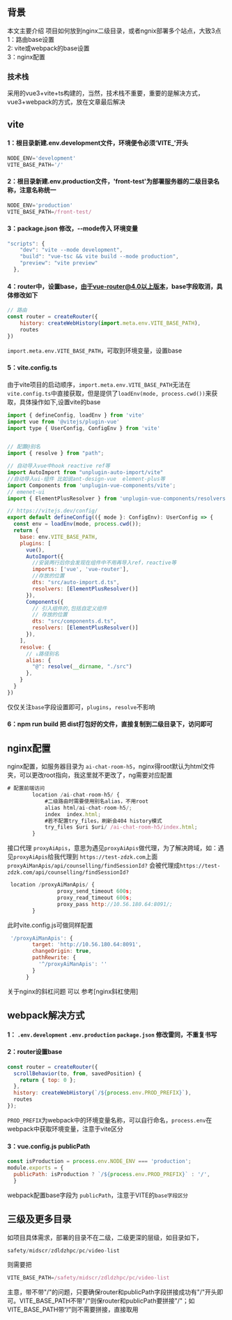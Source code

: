 ## 背景
本文主要介绍 项目如何放到nginx二级目录，或者ngnix部署多个站点，大致3点<br />
1：路由base设置<br />
2: vite或webpack的base设置<br />
3：nginx配置<br />

### 技术栈
采用的vue3+vite+ts构建的，当然，技术栈不重要，重要的是解决方式，vue3+webpack的方式，放在文章最后解决

## vite
#### 1：根目录新建.env.development文件，环境便令必须‘VITE_’开头

```js
NODE_ENV='development'
VITE_BASE_PATH='/'
```
#### 2：根目录新建.env.production文件，'front-test'为部署服务器的二级目录名称，注意名称统一

```js
NODE_ENV='production'
VITE_BASE_PATH=/front-test/
```
#### 3：package.json 修改，--mode传入 环境变量

```js
"scripts": {
    "dev": "vite --mode development",
    "build": "vue-tsc && vite build --mode production",
    "preview": "vite preview"
  },
```
#### 4：router中，设置base，由于vue-router@4.0以上版本，base字段取消，具体修改如下

```js
// 路由
const router = createRouter({
    history: createWebHistory(import.meta.env.VITE_BASE_PATH),
    routes
})
```
`import.meta.env.VITE_BASE_PATH`，可取到环境变量，设置base
#### 5：vite.config.ts
由于vite项目的启动顺序，`import.meta.env.VITE_BASE_PATH`无法在`vite.config.ts`中直接获取，但是提供了`loadEnv(mode, process.cwd())`来获取，具体操作如下,设置vite的base

```js
import { defineConfig, loadEnv } from 'vite'
import vue from '@vitejs/plugin-vue'
import type { UserConfig, ConfigEnv } from 'vite'


// 配置@别名
import { resolve } from "path";

// 自动导入vue中hook reactive ref等
import AutoImport from "unplugin-auto-import/vite"
//自动导入ui-组件 比如说ant-design-vue  element-plus等
import Components from 'unplugin-vue-components/vite';
// emenet-ui
import { ElementPlusResolver } from 'unplugin-vue-components/resolvers';

// https://vitejs.dev/config/
export default defineConfig(({ mode }: ConfigEnv): UserConfig => {
  const env = loadEnv(mode, process.cwd());
  return {
    base: env.VITE_BASE_PATH,
    plugins: [
      vue(),
      AutoImport({
        //安装两行后你会发现在组件中不用再导入ref，reactive等
        imports: ['vue', 'vue-router'],
        //存放的位置
        dts: "src/auto-import.d.ts",
        resolvers: [ElementPlusResolver()]
      }),
      Components({
        // 引入组件的,包括自定义组件
        // 存放的位置
        dts: "src/components.d.ts",
        resolvers: [ElementPlusResolver()]
      }),
    ],
    resolve: {
      // ↓路径别名
      alias: {
        "@": resolve(__dirname, "./src")
      },
    }
  }
})

```
仅仅关注`base`字段设置即可，`plugins`，`resolve`不影响
#### 6：npm run build 把 dist打包好的文件，直接复制到二级目录下，访问即可

## nginx配置

nginx配置，如服务器目录为 `ai-chat-room-h5`，nginx得root默认为html文件夹，可以更改root指向，我这里就不更改了，ng需要对应配置


```js
# 配置前端访问
        location /ai-chat-room-h5/ {
            #二级路由时需要使用别名alias，不用root
            alias html/ai-chat-room-h5/;
            index  index.html;
            #若不配置try_files，刷新会404 history模式
            try_files $uri $uri/ /ai-chat-room-h5/index.html;
        }
```
接口代理 `proxyAiApis`，意思为遇见`proxyAiApis`做代理，为了解决跨域，如：遇见`proxyAiApis`给我代理到 `https://test-zdzk.com`上面<br />
`proxyAiManApis/api/counselling/findSessionId?` 会被代理成`https://test-zdzk.com/api/counselling/findSessionId?`

```js
 location /proxyAiManApis/ {
                proxy_send_timeout 600s;
                proxy_read_timeout 600s;
                proxy_pass http://10.56.180.64:8091/;
        }
```

此时vite.config.js可做同样配置


```js
 '/proxyAiManApis': {
        target: 'http://10.56.180.64:8091',
        changeOrigin: true,
        pathRewrite: {
          '^/proxyAiManApis': ''
        }
      }
```

关于nginx的斜杠问题 可以 参考[nginx斜杠使用]

## webpack解决方式
#### 1： `.env.development`  `.env.production` `package.json` 修改雷同，不重复书写
#### 2：router设置base

```js
const router = createRouter({
  scrollBehavior(to, from, savedPosition) {
    return { top: 0 };
  },
  history: createWebHistory(`/${process.env.PROD_PREFIX}`),
  routes
});
```
`PROD_PREFIX`为webpack中的环境变量名称，可以自行命名，`process.env`在webpack中获取环境变量，注意于vite区分
#### 3：vue.config.js   publicPath

```js
const isProduction = process.env.NODE_ENV === 'production';
module.exports = {
  publicPath: isProduction ? `/${process.env.PROD_PREFIX}` : '/',
  }
``` 
webpack配置base字段为 `publicPath`，注意于VITE的`base字段区分`

## 三级及更多目录
如项目具体需求，部署的目录不在二级，二级更深的层级，如目录如下，

```js
safety/midscr/zdldzhpc/pc/video-list
```
则需要把

```js
VITE_BASE_PATH=/safety/midscr/zdldzhpc/pc/video-list
```
主意，带不带"/"的问题，只要确保router和publicPath字段拼接成功有"/"开头即可。VITE_BASE_PATH不带"/"则保router和publicPath要拼接"/"；如VITE_BASE_PATH带“/”则不需要拼接，直接取用
